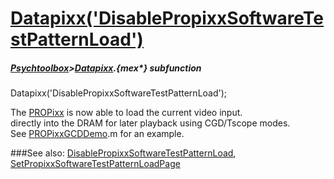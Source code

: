 # [Datapixx('DisablePropixxSoftwareTestPatternLoad')](Datapixx-DisablePropixxSoftwareTestPatternLoad) 
##### [Psychtoolbox](Psychtoolbox)>[Datapixx](Datapixx).{mex*} subfunction

Datapixx('DisablePropixxSoftwareTestPatternLoad');

The [PROPixx](PROPixx) is now able to load the current video input.  
directly into the DRAM for later playback using CGD/Tscope modes.   
See [PROPixxGCDDemo](PROPixxGCDDemo).m for an example.  
  


###See also:
[DisablePropixxSoftwareTestPatternLoad](Datapixx-DisablePropixxSoftwareTestPatternLoad), [SetPropixxSoftwareTestPatternLoadPage](Datapixx-SetPropixxSoftwareTestPatternLoadPage)
